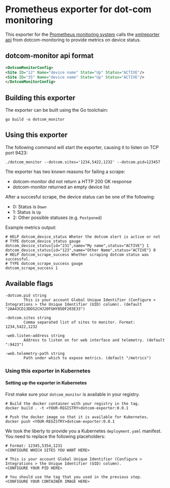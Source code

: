 # Prometheus exporter for dot-com monitoring 
This exporter for the [Prometheus monitoring system](https://prometheus.io/)
calls the [xmlreporter api](https://www.dotcom-monitor.com/wiki/knowledge-base/using-the-xml-reporting-service-xrs/) from dotcom-monitoring to provide metrics on device status.

## dotcom-monitor api format

```xml
<DotcomMonitorConfig>
<Site ID="12" Name="device name" State="Up" Status="ACTIVE"/>
<Site ID="35" Name="device name" State="Up" Status="ACTIVE"/>
</DotcomMonitorConfig>
```

## Building this exporter

The exporter can be built using the Go toolchain:

    go build -o dotcom_monitor

## Using this exporter

The following command will start the exporter, causing it to listen on
TCP port 9423:

    ./dotcom_monitor --dotcom.sites='1234,5422,1232' --dotcom.pid=123457

The exporter has two known reasons for failing a scrape:
 - dotcom-monitor did not return a HTTP 200 OK response
 - dotcom-monitor returned an empty device list

After a succesful scrape, the device status can be one of the following:
 - 0: Status is `Down`
 - 1: Status is `Up`
 - 2: Other possible statuses (e.g. `Postponed`)

Example metrics output:

    # HELP dotcom_device_status Wheter the dotcom alert is active or not
    # TYPE dotcom_device_status gauge
    dotcom_device_status{id="231",name="My name",status="ACTIVE"} 1
    dotcom_device_status{id="123",name="Other Name",status="ACTIVE"} 0
    # HELP dotcom_scrape_success Whether scraping dotcom status was successful.
    # TYPE dotcom_scrape_success gauge
    dotcom_scrape_success 1


## Available flags

    -dotcom.pid string
            This is your account Global Unique Identifier (Configure > Integrations > the Unique Identifier (UID) column). (default "2AA43CD13DDS2CHJ20FGHY85DF203E33")
    
    -dotcom.sites string
            Comma separated list of sites to monitor. Format: 1234,5422,1232
    
    -web.listen-address string
            Address to listen on for web interface and telemetry. (default ":9423")
    
    -web.telemetry-path string
            Path under which to expose metrics. (default "/metrics")

### Using this exporter in Kubernetes

#### Setting up the exporter in Kubernetes

First make sure your `dotcom_monitor` is available in your registry.
```
# Build the docker container with your registry in the tag.
docker build . -t <YOUR-REGISTRY>dotcom-exporter:0.0.1

# Push the docker image so that it is available for Kubernetes. 
docker push <YOUR-REGISTRY>dotcom-exporter:0.0.1
```

We took the liberty to provide you a Kubernetes `deployment.yaml` manifest. You need to replace the following placeholders:
```
# Format: 12345,5354,1231
<CONFIGURE WHICH SITES YOU WANT HERE>

# This is your account Global Unique Identifier (Configure > Integrations > the Unique Identifier (UID) column).
<CONFIGURE YOUR PID HERE>

# You should use the tag that you used in the previous step.
<CONFIGURE YOUR CONTAINER IMAGE HERE> 
```
